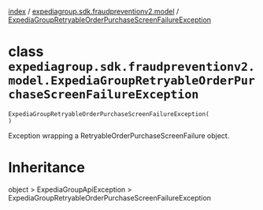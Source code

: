 [index](index.md) / [expediagroup.sdk.fraudpreventionv2.model](expediagroup.sdk.fraudpreventionv2.model.md) / [ExpediaGroupRetryableOrderPurchaseScreenFailureException](ExpediaGroupRetryableOrderPurchaseScreenFailureException.md)
# class `expediagroup.sdk.fraudpreventionv2.model.ExpediaGroupRetryableOrderPurchaseScreenFailureException`
```
ExpediaGroupRetryableOrderPurchaseScreenFailureException(
)
```

Exception wrapping a RetryableOrderPurchaseScreenFailure object.










# Inheritance
object > ExpediaGroupApiException > ExpediaGroupRetryableOrderPurchaseScreenFailureException